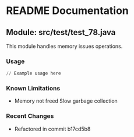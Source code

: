 # README Documentation

## Module: src/test/test_78.java

This module handles memory issues operations.

### Usage

```python
// Example usage here
```

### Known Limitations

- Memory not freed Slow garbage collection

### Recent Changes

- Refactored in commit b17cd5b8
